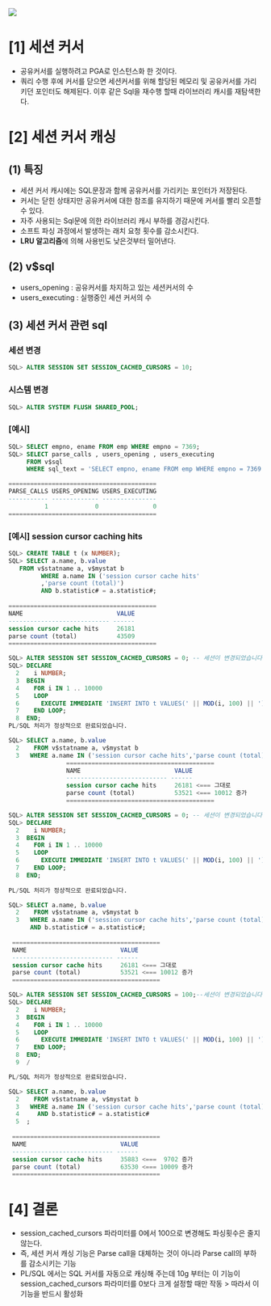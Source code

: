 ![](https://velog.velcdn.com/images/yooha9621/post/32c74cba-ccb6-4baf-ae08-9d2a5959a65d/image.png)

# [1] 세션 커서
- 공유커서를 실행하려고 PGA로 인스턴스화 한 것이다.
- 쿼리 수행 후에 커서를 닫으면 세션커서를 위해 할당된 메모리 및 공유커서를 가리키던 포인터도 해제된다. 이후 같은 Sql을 재수행 할때 라이브러리 캐시를 재탐색한다.
# [2] 세션 커서 캐싱
## (1) 특징
- 세션 커서 캐시에는 SQL문장과 함께 공유커서를 가리키는 포인터가 저장된다.
- 커서는 닫힌 상태지만 공유커서에 대한 참조를 유지하기 때문에 커서를 빨리 오픈할 수 있다.
- 자주 사용되는 Sql문에 의한 라이브러리 캐시 부하를 경감시킨다.
- 소프트 파싱 과정에서 발생하는 래치 요청 횟수를 감소시킨다.
- **LRU 알고리즘**에 의해 사용빈도 낮은것부터 밀어낸다.
## (2) v$sql
- users_opening : 공유커서를 차지하고 있는 세션커서의 수
- users_executing : 실행중인 세션 커서의 수
## (3) 세션 커서 관련 sql
### 세션 변경
```sql
SQL> ALTER SESSION SET SESSION_CACHED_CURSORS = 10;
```
### 시스템 변경
```sql
SQL> ALTER SYSTEM FLUSH SHARED_POOL;
```
### [예시]
```sql
SQL> SELECT empno, ename FROM emp WHERE empno = 7369;
SQL> SELECT parse_calls , users_opening , users_executing
     FROM v$sql
     WHERE sql_text = 'SELECT empno, ename FROM emp WHERE empno = 7369';

=========================================
PARSE_CALLS USERS_OPENING USERS_EXECUTING
----------- ------------- ---------------
          1             0               0
=========================================
```
### [예시] session cursor caching hits
```sql
SQL> CREATE TABLE t (x NUMBER);
SQL> SELECT a.name, b.value
   FROM v$statname a, v$mystat b
         WHERE a.name IN ('session cursor cache hits'
         ,'parse count (total)')
         AND b.statistic# = a.statistic#;
         
=========================================
NAME                          VALUE
---------------------------- ------
session cursor cache hits     26181
parse count (total)           43509
=========================================         
```
```sql
SQL> ALTER SESSION SET SESSION_CACHED_CURSORS = 0; -- 세션이 변경되었습니다.
SQL> DECLARE
  2    i NUMBER;
  3  BEGIN
  4    FOR i IN 1 .. 10000
  5    LOOP
  6      EXECUTE IMMEDIATE 'INSERT INTO t VALUES(' || MOD(i, 100) || ')';
  7    END LOOP;
  8  END;
PL/SQL 처리가 정상적으로 완료되었습니다.

SQL> SELECT a.name, b.value
  2    FROM v$statname a, v$mystat b
  3   WHERE a.name IN ('session cursor cache hits','parse count (total)') AND b.statistic# = a.statistic#;;
                =========================================
                NAME                          VALUE
                ---------------------------- ------
                session cursor cache hits     26181 <=== 그대로
                parse count (total)           53521 <=== 10012 증가
                =========================================
```
                               
```sql
SQL> ALTER SESSION SET SESSION_CACHED_CURSORS = 0; -- 세션이 변경되었습니다.
SQL> DECLARE
  2    i NUMBER;
  3  BEGIN
  4    FOR i IN 1 .. 10000
  5    LOOP
  6      EXECUTE IMMEDIATE 'INSERT INTO t VALUES(' || MOD(i, 100) || ')';
  7    END LOOP;
  8  END;
  
PL/SQL 처리가 정상적으로 완료되었습니다.

SQL> SELECT a.name, b.value
  2    FROM v$statname a, v$mystat b
  3   WHERE a.name IN ('session cursor cache hits','parse count (total)')
      AND b.statistic# = a.statistic#;
 
 =========================================
 NAME                          VALUE
 ---------------------------- ------
 session cursor cache hits     26181 <=== 그대로
 parse count (total)           53521 <=== 10012 증가
 =========================================
```



```sql
SQL> ALTER SESSION SET SESSION_CACHED_CURSORS = 100;--세션이 변경되었습니다.
SQL> DECLARE
  2    i NUMBER;
  3  BEGIN
  4    FOR i IN 1 .. 10000
  5    LOOP
  6      EXECUTE IMMEDIATE 'INSERT INTO t VALUES(' || MOD(i, 100) || ')';
  7    END LOOP;
  8  END;
  9  /

PL/SQL 처리가 정상적으로 완료되었습니다.

SQL> SELECT a.name, b.value
  2    FROM v$statname a, v$mystat b
  3   WHERE a.name IN ('session cursor cache hits','parse count (total)')
  4     AND b.statistic# = a.statistic#
  5  ;
  
 =========================================
 NAME                          VALUE
 ---------------------------- ------
 session cursor cache hits     35883 <===  9702 증가
 parse count (total)           63530 <=== 10009 증가
 =========================================
```

# [4] 결론
- session_cached_cursors 파라미터를 0에서 100으로 변경해도 파싱횟수은 줄지 않는다.
- 즉, 세션 커서 캐싱 기능은 Parse call을 대체하는 것이 아니라 Parse call의 부하를 감소시키는 기능
- PL/SQL 에서는 SQL 커서를 자동으로 캐싱해 주는데 10g 부터는 이 기능이 session_cached_cursors 파라미터를 0보다 크게 설정할 때만 작동 > 따라서 이 기능을 반드시 활성화